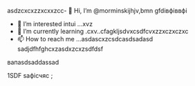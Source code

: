  asdzcxcxzzxcxxzcc- 👋 Hi, I’m @morminskijhjv,bmn gfdівфіввфі
- 👀 I’m interested intui ...xvz
- 🌱 I’m currently learning .cxv..cfagkljsdvxcsdfcvxzzxczxczxc
- 📫 How to reach me ...asdascxzcsdcasdsadasd
sadjdfhfghcxzasdxzcxzsdfdsf
<!---vxcasdfasdfkhjbasddgfhdgfhcxzxcvcx
morminskij/morminskij is a ✨ specialxsa ✨ gbfrezpository becaughjfhsecaitsx `README.mdіфвіфвфівіф` (this file) appears on your GitHub profile.sdfdsfdsf
You can click the Preview link to take a look at your changes.смиfdgvcxcx
--->вапasdsaddassad
1SDF
saфісчяс
;
